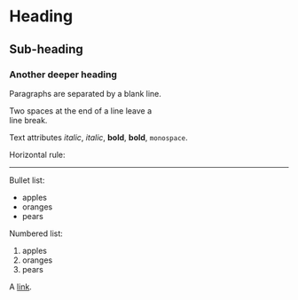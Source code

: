 # Heading

## Sub-heading

### Another deeper heading
 
Paragraphs are separated
by a blank line.

Two spaces at the end of a line leave a       
line break.

Text attributes _italic_, *italic*, __bold__, **bold**, `monospace`.

Horizontal rule:

---

Bullet list:

  * apples
  * oranges
  * pears

Numbered list:

  1. apples
  2. oranges
  3. pears

A [link](http://example.com).
